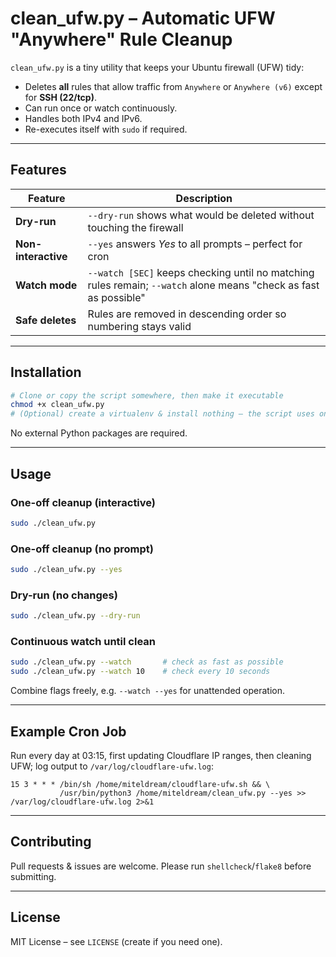 # clean_ufw.py – Automatic UFW "Anywhere" Rule Cleanup

`clean_ufw.py` is a tiny utility that keeps your Ubuntu firewall (UFW) tidy:

* Deletes **all** rules that allow traffic from `Anywhere` or `Anywhere (v6)` except for **SSH (22/tcp)**.
* Can run once or watch continuously.
* Handles both IPv4 and IPv6.
* Re-executes itself with `sudo` if required.

---

## Features

| Feature | Description |
|---------|-------------|
| **Dry-run** | `--dry-run` shows what would be deleted without touching the firewall |
| **Non-interactive** | `--yes` answers *Yes* to all prompts – perfect for cron |
| **Watch mode** | `--watch [SEC]` keeps checking until no matching rules remain; `--watch` alone means "check as fast as possible" |
| **Safe deletes** | Rules are removed in descending order so numbering stays valid |

---

## Installation

```bash
# Clone or copy the script somewhere, then make it executable
chmod +x clean_ufw.py
# (Optional) create a virtualenv & install nothing – the script uses only stdlib
```

No external Python packages are required.

---

## Usage

### One-off cleanup (interactive)
```bash
sudo ./clean_ufw.py
```

### One-off cleanup (no prompt)
```bash
sudo ./clean_ufw.py --yes
```

### Dry-run (no changes)
```bash
sudo ./clean_ufw.py --dry-run
```

### Continuous watch until clean
```bash
sudo ./clean_ufw.py --watch       # check as fast as possible
sudo ./clean_ufw.py --watch 10    # check every 10 seconds
```

Combine flags freely, e.g. `--watch --yes` for unattended operation.

---

## Example Cron Job

Run every day at 03:15, first updating Cloudflare IP ranges, then cleaning UFW; log output to `/var/log/cloudflare-ufw.log`:

```cron
15 3 * * * /bin/sh /home/miteldream/cloudflare-ufw.sh && \
           /usr/bin/python3 /home/miteldream/clean_ufw.py --yes >> /var/log/cloudflare-ufw.log 2>&1
```

---

## Contributing
Pull requests & issues are welcome. Please run `shellcheck`/`flake8` before submitting.

---

## License
MIT License – see `LICENSE` (create if you need one).

